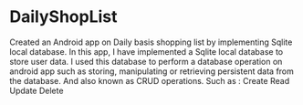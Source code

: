 # DailyShopList
Created an Android app on Daily basis shopping list by implementing Sqlite local database.
In this app, I have implemented a Sqlite local database to store user data.
I used this database to perform a database operation on android app such as storing, manipulating or retrieving persistent data from the database. And also known as CRUD operations.
Such as :
Create
Read
Update
Delete
